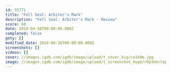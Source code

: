 ```yaml
---
id: 55771
title: "Fell Seal: Arbiter's Mark"
description: "Fell Seal: Arbiter's Mark - Review"
score: 60
date: 2019-04-30T00:00:00.000Z
completed: false
goty: []
modified_date: 2024-08-16T00:00:00.000Z
screenshots: []
videos: []
cover: //images.igdb.com/igdb/image/upload/t_cover_big/co1k9m.jpg
image: //images.igdb.com/igdb/image/upload/t_screenshot_huge/r0p3nbctopamdizmo7sf.jpg
---
```

